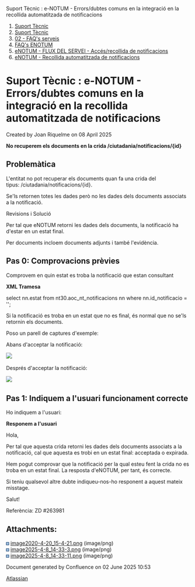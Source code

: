 Suport Tècnic : e-NOTUM - Errors/dubtes comuns en la integració en la recollida automatitzada de notificacions  

1.  [Suport Tècnic](index.html)
2.  [Suport Tècnic](13893782.html)
3.  [02 - FAQ's serveis](26313393.html)
4.  [FAQ's ENOTUM](28705561.html)
5.  [eNOTUM - FLUX DEL SERVEI - Accés/recollida de notificacions](28706661.html)
6.  [eNOTUM - Recollida automatitzada de notificacions](eNOTUM---Recollida-automatitzada-de-notificacions_100009192.html)

Suport Tècnic : e-NOTUM - Errors/dubtes comuns en la integració en la recollida automatitzada de notificacions
==============================================================================================================

Created by Joan Riquelme on 08 April 2025

**No recuperem els documents en la crida /ciutadania/notificacions/{id}**

Problemàtica
------------

L'entitat no pot recuperar els documents quan fa una crida del tipus: /ciutadania/notificacions/{id}.

Se'ls retornen totes les dades però no les dades dels documents associats a la notificació.

  

Revisions i Solució

Per tal que eNOTUM retorni les dades dels documents, la notificació ha d'estar en un estat final.

Per documents incloem documents adjunts i també l'evidència.

Pas 0: Comprovacions prèvies
----------------------------

Comprovem en quin estat es troba la notificació que estan consultant

**XML Tramesa**

select nn.estat
from nt30.aoc\_nt\_notificacions nn
where nn.id\_notificacio = '';

Si la notificació es troba en un estat que no es final, és normal que no se'ls retornin els documents.

Poso un parell de captures d'exemple:

Abans d'acceptar la notificació:

![](attachments/128647366/128647369.png)

Després d'acceptar la notificació:

![](attachments/128647366/128647368.png)

Pas 1: Indiquem a l'usuari funcionament correcte
------------------------------------------------

Ho indiquem a l'usuari:

**Responem a l'usuari**

Hola,

Per tal que aquesta crida retorni les dades dels documents associats a la notificació, cal que aquesta es trobi en un estat final: acceptada o expirada.

Hem pogut comprovar que la notificació per la qual esteu fent la crida no es troba en un estat final. La resposta d'eNOTUM, per tant, és correcte.

Si teniu qualsevol altre dubte indiqueu-nos-ho responent a aquest mateix misstage.

Salut!

Referència: ZD #263981

Attachments:
------------

![](images/icons/bullet_blue.gif) [image2020-4-20\_15-4-21.png](attachments/128647366/128647367.png) (image/png)  
![](images/icons/bullet_blue.gif) [image2025-4-8\_14-33-3.png](attachments/128647366/128647368.png) (image/png)  
![](images/icons/bullet_blue.gif) [image2025-4-8\_14-33-11.png](attachments/128647366/128647369.png) (image/png)  

Document generated by Confluence on 02 June 2025 10:53

[Atlassian](http://www.atlassian.com/)